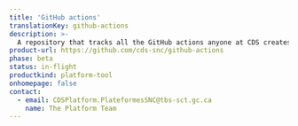 ```yaml
---
title: 'GitHub actions'
translationKey: github-actions
description: >-
  A repository that tracks all the GitHub actions anyone at CDS creates.
product-url: https://github.com/cds-snc/github-actions
phase: beta
status: in-flight
productkind: platform-tool
onhomepage: false
contact:
  - email: CDSPlatform.PlateformesSNC@tbs-sct.gc.ca
    name: The Platform Team
---
```

